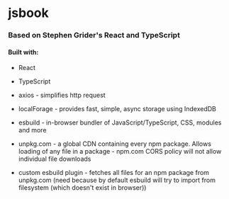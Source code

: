 # jsbook

### Based on Stephen Grider's React and TypeScript

#### Built with:

- React
- TypeScript
- axios - simplifies http request
- localForage - provides fast, simple, async storage using IndexedDB
- esbuild - in-browser bundler of JavaScript/TypeScript, CSS, modules and more
- unpkg.com - a global CDN containing every npm package. Allows loading of any file in a package - npm.com CORS policy will not allow individual file downloads

- custom esbuild plugin - fetches all files for an npm package from unpkg.com (need because by default esbuild will try to import from filesystem (which doesn't exist in browser))

